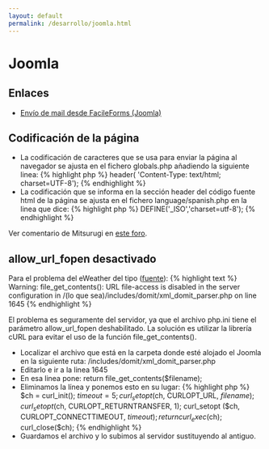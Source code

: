 ```yaml
---
layout: default
permalink: /desarrollo/joomla.html
---
```


# Joomla

## Enlaces

*  [Envío de mail desde FacileForms (Joomla)](http://www.facileforms.biz/wiki/To_Changing_The_Email_Subject)

## Codificación de la página

*  La codificación de caracteres que se usa para enviar la página al navegador se ajusta en el fichero globals.php añadiendo la siguiente linea:
{% highlight php %}
header( 'Content-Type: text/html; charset=UTF-8');
{% endhighlight %}
*  La codificación que se informa en la sección header del código fuente html de la página se ajusta en el fichero language/spanish.php en la linea que dice:
{% highlight php %}
DEFINE('_ISO','charset=utf-8');
{% endhighlight %}

Ver comentario de Mitsurugi en [este foro](http://www.joomlaspanish.org/foros/showthread.php?t=261&page=3).


## allow_url_fopen desactivado

Para el problema del eWeather del tipo ([fuente](http://www.joomlaspanish.org/foros/showthread.php?t=5412)):
{% highlight text %}
Warning: file_get_contents(): URL file-access is disabled in the server configuration in /(lo que sea)/includes/domit/xml_domit_parser.php on line 1645
{% endhighlight %}

El problema es seguramente del servidor, ya que el archivo php.ini tiene el parámetro allow_url_fopen deshabilitado. La solución es utilizar la librería cURL para evitar el uso de la función file_get_contents().

* Localizar el archivo que está en la carpeta donde esté alojado el Joomla en la siguiente ruta: /includes/domit/xml_domit_parser.php
* Editarlo e ir a la linea 1645
* En esa linea pone: return file_get_contents($filename);
* Eliminamos la línea y ponemos esto en su lugar:
{% highlight php %}
$ch = curl_init();
$timeout = 5;
curl_setopt ($ch, CURLOPT_URL, $filename);
curl_setopt ($ch, CURLOPT_RETURNTRANSFER, 1);
curl_setopt ($ch, CURLOPT_CONNECTTIMEOUT, $timeout);
return curl_exec($ch);
curl_close($ch);
{% endhighlight %}
* Guardamos el archivo y lo subimos al servidor sustituyendo al antiguo.
